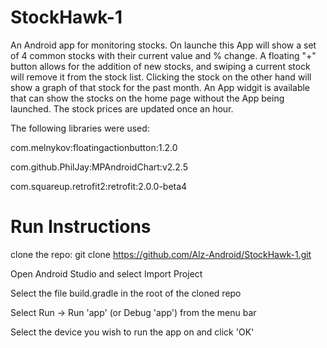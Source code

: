 # StockHawk-1
An Android app for monitoring stocks. On launche this App will show a set of 4 common stocks with their current value and % change. A floating "+" button allows for the addition of new stocks, and swiping a current stock will remove it from the stock list. Clicking the stock on the other hand will show a graph of that stock for the past month. An App widgit is available that can show the stocks on the home page without the App being launched. The stock prices are updated once an hour.

The following libraries were used: 

com.melnykov:floatingactionbutton:1.2.0

com.github.PhilJay:MPAndroidChart:v2.2.5

com.squareup.retrofit2:retrofit:2.0.0-beta4

# Run Instructions
clone the repo: git clone https://github.com/Alz-Android/StockHawk-1.git

Open Android Studio and select Import Project

Select the file build.gradle in the root of the cloned repo

Select Run -> Run 'app' (or Debug 'app') from the menu bar

Select the device you wish to run the app on and click 'OK'
